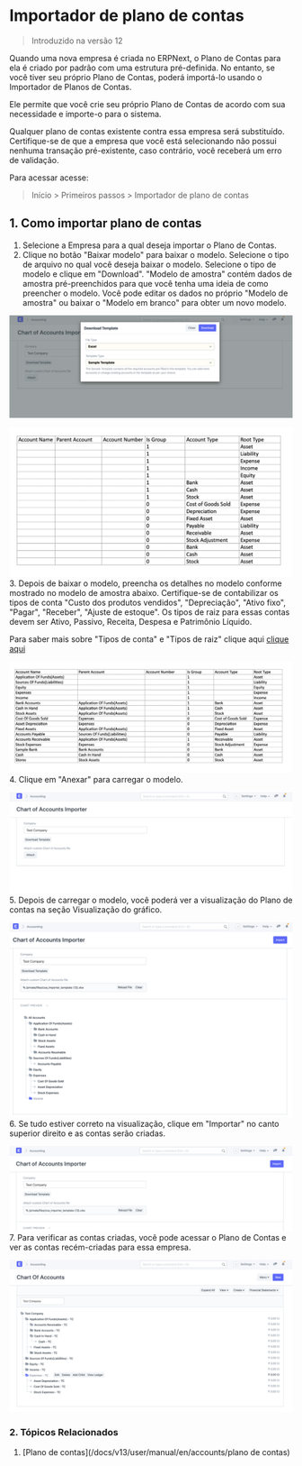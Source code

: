 # Importador de plano de contas



>
> Introduzido na versão 12
>
>
>


Quando uma nova empresa é criada no ERPNext, o Plano de Contas para ela é criado por padrão com uma estrutura pré-definida. No entanto, se você tiver seu próprio Plano de Contas, poderá importá-lo usando o Importador de Planos de Contas.


Ele permite que você crie seu próprio Plano de Contas de acordo com sua necessidade e importe-o para o sistema.


Qualquer plano de contas existente contra essa empresa será substituído. Certifique-se de que a empresa que você está selecionando não possui nenhuma transação pré-existente, caso contrário, você receberá um erro de validação.


Para acessar acesse:



>
> Início > Primeiros passos > Importador de plano de contas
>
>
>


## 1. Como importar plano de contas


1. Selecione a Empresa para a qual deseja importar o Plano de Contas.
2. Clique no botão "Baixar modelo" para baixar o modelo. Selecione o tipo de arquivo no qual você deseja baixar o modelo. Selecione o tipo de modelo e clique em "Download". "Modelo de amostra" contém dados de amostra pré-preenchidos para que você tenha uma ideia de como preencher o modelo. Você pode editar os dados no próprio "Modelo de amostra" ou baixar o "Modelo em branco" para obter um novo modelo.


![COA Import](/files/coa-template-download.png)


![COA Import](/files/coa-blank-template.png)
3. Depois de baixar o modelo, preencha os detalhes no modelo conforme mostrado no modelo de amostra abaixo. Certifique-se de contabilizar os tipos de conta "Custo dos produtos vendidos", "Depreciação", "Ativo fixo", "Pagar", "Receber", "Ajuste de estoque". Os tipos de raiz para essas contas devem ser Ativo, Passivo, Receita, Despesa e Patrimônio Líquido.


Para saber mais sobre "Tipos de conta" e "Tipos de raiz" clique aqui [clique aqui](/docs/v13/user/manual/en/accounts/chart-of-accounts)


![COA Import](/files/coa-sample-template.png)
4. Clique em "Anexar" para carregar o modelo.


![COA Import](/files/coa-attach.png)
5. Depois de carregar o modelo, você poderá ver a visualização do Plano de contas na seção Visualização do gráfico.


![COA Import](/files/coa-preview.png)
6. Se tudo estiver correto na visualização, clique em "Importar" no canto superior direito e as contas serão criadas.


![COA Import](/files/coa-start-import.png)
7. Para verificar as contas criadas, você pode acessar o Plano de Contas e ver as contas recém-criadas para essa empresa.


![COA Import](/files/coa-import.png)


### 2. Tópicos Relacionados


1. [Plano de contas](/docs/v13/user/manual/en/accounts/plano de contas)